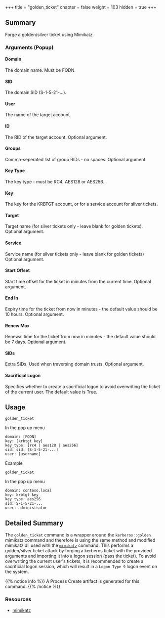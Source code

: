 +++
title = "golden_ticket"
chapter = false
weight = 103
hidden = true
+++

## Summary
Forge a golden/silver ticket using Mimikatz.

### Arguments (Popup)

#### Domain
The domain name. Must be FQDN.

#### SID
The domain SID (S-1-5-21-...).

#### User
The name of the target account.

#### ID
The RID of the target account.
Optional argument.

#### Groups
Comma-seperated list of group RIDs - no spaces.
Optional argument.

#### Key Type
The key type - must be RC4, AES128 or AES256.

#### Key
The key for the KRBTGT account, or for a service account for silver tickets.

#### Target
Target name (for silver tickets only - leave blank for golden tickets).
Optional argument.

#### Service
Service name (for silver tickets only - leave blank for golden tickets)
Optional argument.

#### Start Offset
Start time offset for the ticket in minutes from the current time.
Optional argument.

#### End In
Expiry time for the ticket from now in minutes - the default value should be 10 hours.
Optional argument.

#### Renew Max
Renewal time for the ticket from now in minutes - the default value should be 7 days.
Optional argument.

#### SIDs
Extra SIDs.
Used when traversing domain trusts.
Optional argument.

#### Sacrificial Logon
Specifies whether to create a sacrificial logon to avoid overwriting the ticket of the current user. The default value is True.

## Usage
```
golden_ticket
```

In the pop up menu
```
domain: [FQDN]
key: [krbtgt key]
key_type: [rc4 | aes128 | aes256]
sid: sid: [S-1-5-21-...]
user: [username]
```

Example
```
golden_ticket
```

In the pop up menu
```
domain: contoso.local
key: krbtgt key
key_type: aes256
sid: S-1-5-21-...
user: administrator
```

## Detailed Summary
The `golden_ticket` command is a wrapper around the `kerberos::golden` mimikatz command and therefore is using the same method and modified mimikatz dll used with the [`mimikatz`](/agents/apollo/commands/mimikatz/) command. This performs a golden/silver ticket attack by forging a kerberos ticket with the provided arguments and importing it into a logon session (pass the ticket). To avoid overwriting the current user's tickets, it is recommended to create a sacrificial logon session, which will result in a `Logon Type 9` logon event on the system.

{{% notice info %}}
A Process Create artifact is generated for this command.
{{% /notice %}}

### Resources
- [mimikatz](https://github.com/gentilkiwi/mimikatz)
